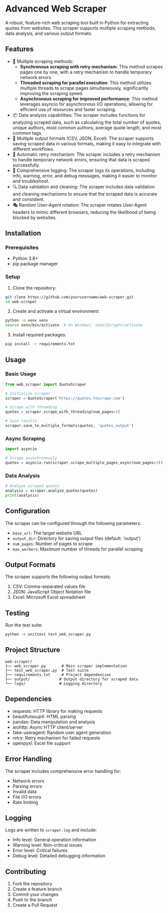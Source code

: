 # Advanced Web Scraper

A robust, feature-rich web scraping tool built in Python for extracting quotes from websites. This scraper supports multiple scraping methods, data analysis, and various output formats.

## Features

- 🚀 Multiple scraping methods:
  - **Synchronous scraping with retry mechanism**: This method scrapes pages one by one, with a retry mechanism to handle temporary network errors.
  - **Threaded scraping for parallel execution**: This method utilizes multiple threads to scrape pages simultaneously, significantly improving the scraping speed.
  - **Asynchronous scraping for improved performance**: This method leverages asyncio for asynchronous I/O operations, allowing for efficient use of resources and faster scraping.
- 📦 Data analysis capabilities: The scraper includes functions for analyzing scraped data, such as calculating the total number of quotes, unique authors, most common authors, average quote length, and most common tags.
- 💾 Multiple output formats (CSV, JSON, Excel): The scraper supports saving scraped data in various formats, making it easy to integrate with different workflows.
- 🔄 Automatic retry mechanism: The scraper includes a retry mechanism to handle temporary network errors, ensuring that data is scraped successfully.
- 📝 Comprehensive logging: The scraper logs its operations, including info, warning, error, and debug messages, making it easier to monitor and troubleshoot.
- 🔍 Data validation and cleaning: The scraper includes data validation and cleaning mechanisms to ensure that the scraped data is accurate and consistent.
- 🎭 Random User-Agent rotation: The scraper rotates User-Agent headers to mimic different browsers, reducing the likelihood of being blocked by websites.

## Installation

### Prerequisites

- Python 3.8+
- pip package manager

### Setup

1. Clone the repository:
```bash
git clone https://github.com/yourusername/web-scraper.git
cd web-scraper
```

2. Create and activate a virtual environment:
```bash
python -m venv venv
source venv/bin/activate  # On Windows: venv\Scripts\activate
```

3. Install required packages:
```bash
pip install -r requirements.txt
```

## Usage

### Basic Usage

```python
from web_scraper import QuoteScraper

# Initialize scraper
scraper = QuoteScraper('https://quotes.toscrape.com')

# Scrape with threading
quotes = scraper.scrape_with_threading(num_pages=3)

# Save results
scraper.save_to_multiple_formats(quotes, 'quotes_output')
```

### Async Scraping

```python
import asyncio

# Scrape asynchronously
quotes = asyncio.run(scraper.scrape_multiple_pages_async(num_pages=3))
```

### Data Analysis

```python
# Analyze scraped quotes
analysis = scraper.analyze_quotes(quotes)
print(analysis)
```

## Configuration

The scraper can be configured through the following parameters:

- `base_url`: The target website URL
- `output_dir`: Directory for saving output files (default: 'output')
- `num_pages`: Number of pages to scrape
- `max_workers`: Maximum number of threads for parallel scraping

## Output Formats

The scraper supports the following output formats:

1. CSV: Comma-separated values file
2. JSON: JavaScript Object Notation file
3. Excel: Microsoft Excel spreadsheet

## Testing

Run the test suite:

```bash
python -m unittest test_web_scraper.py
```

## Project Structure

```
web-scraper/
├── web_scraper.py       # Main scraper implementation
├── test_web_scraper.py  # Test suite
├── requirements.txt     # Project dependencies
├── output/             # Output directory for scraped data
└── logs/               # Logging directory
```

## Dependencies

- requests: HTTP library for making requests
- beautifulsoup4: HTML parsing
- pandas: Data manipulation and analysis
- aiohttp: Async HTTP client/server
- fake-useragent: Random user agent generation
- retry: Retry mechanism for failed requests
- openpyxl: Excel file support

## Error Handling

The scraper includes comprehensive error handling for:

- Network errors
- Parsing errors
- Invalid data
- File I/O errors
- Rate limiting

## Logging

Logs are written to `scraper.log` and include:

- Info level: General operation information
- Warning level: Non-critical issues
- Error level: Critical failures
- Debug level: Detailed debugging information

## Contributing

1. Fork the repository
2. Create a feature branch
3. Commit your changes
4. Push to the branch
5. Create a Pull Request
